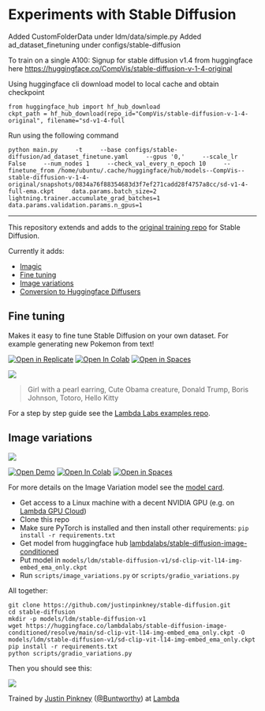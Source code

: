 # Experiments with Stable Diffusion

Added CustomFolderData under ldm/data/simple.py
Added ad_dataset_finetuning under configs/stable-diffusion

To train on a single A100:
Signup for stable diffusion v1.4 from huggingface here https://huggingface.co/CompVis/stable-diffusion-v-1-4-original

Using huggingface cli download model to local cache and obtain checkpoint
```
from huggingface_hub import hf_hub_download
ckpt_path = hf_hub_download(repo_id="CompVis/stable-diffusion-v-1-4-original", filename="sd-v1-4-full
```

Run using the following command
```
python main.py     -t     --base configs/stable-diffusion/ad_dataset_finetune.yaml     --gpus '0,'     --scale_lr False     --num_nodes 1     --check_val_every_n_epoch 10     --finetune_from /home/ubuntu/.cache/huggingface/hub/models--CompVis--stable-diffusion-v-1-4-original/snapshots/0834a76f88354683d3f7ef271cadd28f4757a8cc/sd-v1-4-full-ema.ckpt     data.params.batch_size=2     lightning.trainer.accumulate_grad_batches=1     data.params.validation.params.n_gpus=1
```


--------------------------------------

This repository extends and adds to the [original training repo](https://github.com/pesser/stable-diffusion) for Stable Diffusion.

Currently it adds:

- [Imagic](notebooks/imagic.ipynb)
- [Fine tuning](#fine-tuning)
- [Image variations](#image-variations)
- [Conversion to Huggingface Diffusers](scripts/convert_sd_to_diffusers.py)

## Fine tuning

Makes it easy to fine tune Stable Diffusion on your own dataset. For example generating new Pokemon from text!

[![Open in Replicate](https://img.shields.io/badge/%F0%9F%9A%80-Open%20in%20Replicate-%23fff891)](https://replicate.com/lambdal/text-to-pokemon)
[![Open In Colab](https://colab.research.google.com/assets/colab-badge.svg)](https://colab.research.google.com/github/LambdaLabsML/lambda-diffusers/blob/main/notebooks/pokemon_demo.ipynb)
[![Open in Spaces](https://img.shields.io/badge/%F0%9F%A4%97-Open%20in%20Spaces-orange)](https://huggingface.co/spaces/lambdalabs/text-to-pokemon)

![](assets/pokemontage.jpg)

> Girl with a pearl earring, Cute Obama creature, Donald Trump, Boris Johnson, Totoro, Hello Kitty


For a step by step guide see the [Lambda Labs examples repo](https://github.com/LambdaLabsML/examples).

## Image variations

![](assets/im-vars-thin.jpg)

[![Open Demo](https://img.shields.io/badge/%CE%BB-Open%20Demo-blueviolet)](https://47725.gradio.app/)
[![Open In Colab](https://colab.research.google.com/assets/colab-badge.svg)](https://colab.research.google.com/drive/1JqNbI_kDq_Gth2MIYdsphgNgyGIJxBgB?usp=sharing)
[![Open in Spaces](https://img.shields.io/badge/%F0%9F%A4%97-Open%20in%20Spaces-orange)](https://huggingface.co/spaces/lambdalabs/stable-diffusion-image-variations)

For more details on the Image Variation model see the [model card](https://huggingface.co/lambdalabs/stable-diffusion-image-conditioned).

- Get access to a Linux machine with a decent NVIDIA GPU (e.g. on [Lambda GPU Cloud](https://lambdalabs.com/service/gpu-cloud))
- Clone this repo
- Make sure PyTorch is installed and then install other requirements: `pip install -r requirements.txt`
- Get model from huggingface hub [lambdalabs/stable-diffusion-image-conditioned](https://huggingface.co/lambdalabs/stable-diffusion-image-conditioned/blob/main/sd-clip-vit-l14-img-embed_ema_only.ckpt)
- Put model in `models/ldm/stable-diffusion-v1/sd-clip-vit-l14-img-embed_ema_only.ckpt`
- Run `scripts/image_variations.py` or `scripts/gradio_variations.py`

All together:
```
git clone https://github.com/justinpinkney/stable-diffusion.git
cd stable-diffusion
mkdir -p models/ldm/stable-diffusion-v1
wget https://huggingface.co/lambdalabs/stable-diffusion-image-conditioned/resolve/main/sd-clip-vit-l14-img-embed_ema_only.ckpt -O models/ldm/stable-diffusion-v1/sd-clip-vit-l14-img-embed_ema_only.ckpt
pip install -r requirements.txt
python scripts/gradio_variations.py
```

Then you should see this:

[![](assets/gradio_variations.jpeg)](https://twitter.com/Buntworthy/status/1565704770056294400)

Trained by [Justin Pinkney](https://www.justinpinkney.com) ([@Buntworthy](https://twitter.com/Buntworthy)) at [Lambda](https://lambdalabs.com/)
